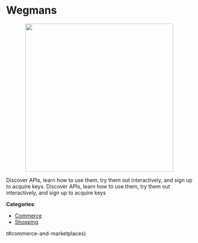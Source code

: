 # Wegmans
<p align="center">
    <img width="400" src="https://raw.githubusercontent.com/apis-list/apis-list/apis/wegmans/logo_256x256.png" />
</p>

Discover APIs, learn how to use them, try them out interactively, and sign up to acquire keys.  Discover APIs, learn how to use them, try them out interactively, and sign up to acquire keys



**Categories**:
- [Commerce](https://github.com/apis-list/apis-list#commerce)
- [Shopping](https://github.com/apis-list/apis-list#shopping)



t#commerce-and-marketplaces)





